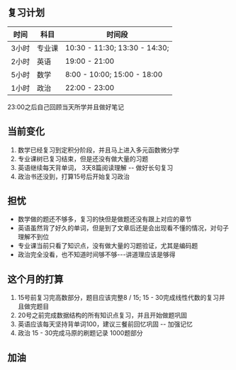 ## 复习计划
时间 | 科目 | 时间段
--- | ---| ---
3小时 |专业课 | 10:30 - 11:30; 13:30 - 14:30;
2小时| 英语 | 19:00 - 21:00
5小时| 数学 | 8:00 - 10:00; 15:00 - 18:00
1小时 |政治 | 22:00 - 23:00

23:00之后自己回顾当天所学并且做好笔记

## 当前变化
1. 数学已经复习到定积分阶段，并且马上进入多元函数微分学
2. 专业课树已复习结束，但是还没有做大量的习题
3. 英语继续每天背单词， 3天8篇阅读理解 -- 做好长句复习
4. 政治书还没到，打算15号后开始复习政治

## 担忧
* 数学做的题还不够多，复习的快但是做题还没有跟上对应的章节
* 英语虽然背了好久的单词，但是到了文章后还是会出现看不懂的情况，对句子理解不到位
* 专业课当前只看了知识点，没有做大量的习题验证，尤其是编码题
* 政治完全没看，也不知道时间够不够---讲道理应该是够得

## 这个月的打算
1. 15号前复习完高数部分，题目应该完整8 / 15; 15 - 30完成线性代数的复习并且做完题目
2. 20号之前完成数据结构的所有知识点复习，并且开始做题巩固
3. 英语应该每天坚持背单词100，建议三餐前回忆巩固 -- 加强记忆
4. 政治 15 - 30完成马原的刷题记录 1000题部分

## 加油
